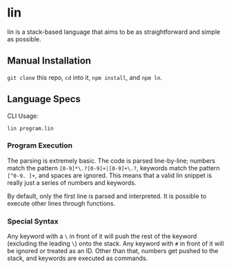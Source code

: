 # lin
lin is a stack-based language that aims to be as straightforward and simple as possible.

## Manual Installation
`git clone` this repo, `cd` into it, `npm install`, and `npm ln`.

## Language Specs
CLI Usage:

    lin program.lin

### Program Execution
The parsing is extremely basic. The code is parsed line-by-line; numbers match the pattern `[0-9]*\.?[0-9]+|[0-9]+\.?`, keywords match the pattern `[^0-9. ]+`, and spaces are ignored. This means that a valid lin snippet is really just a series of numbers and keywords.

By default, only the first line is parsed and interpreted. It is possible to execute other lines through functions.

### Special Syntax
Any keyword with a `\` in front of it will push the rest of the keyword (excluding the leading `\`) onto the stack. Any keyword with `#` in front of it will be ignored or treated as an ID. Other than that, numbers get pushed to the stack, and keywords are executed as commands.
